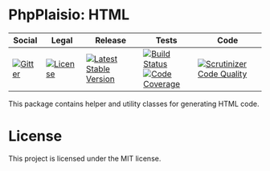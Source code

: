 # PhpPlaisio: HTML

<table>
<thead>
<tr>
<th>Social</th>
<th>Legal</th>
<th>Release</th>
<th>Tests</th>
<th>Code</th>
</tr>
</thead>
<tbody>
<tr>
<td>
<a href="https://gitter.im/PhpPlaisio/PhpPlaisio"><img src="https://badges.gitter.im/PhpPlaisio/PhpPlaisio.svg" alt="Gitter"/></a>
</td>
<td>
<a href="https://packagist.org/packages/plaisio/helper-html"><img src="https://poser.pugx.org/plaisio/helper-html/license" alt="License"/></a>
</td>
<td>
<a href="https://packagist.org/packages/plaisio/helper-html"><img src="https://poser.pugx.org/plaisio/helper-html/v/stable" alt="Latest Stable Version"/></a><br/>
</td>
<td>
<a href="https://travis-ci.org/PhpPlaisio/helper-html"><img src="https://api.travis-ci.org/PhpPlaisio/helper-html.svg?branch=master" alt="Build Status"/></a><br/>
<a href="https://scrutinizer-ci.com/g/PhpPlaisio/helper-html/?branch=master"><img src="https://scrutinizer-ci.com/g/PhpPlaisio/helper-html/badges/coverage.png?b=master" alt="Code Coverage"/></a>
</td>
<td>
<a href="https://scrutinizer-ci.com/g/PhpPlaisio/helper-html/?branch=master"><img src="https://scrutinizer-ci.com/g/PhpPlaisio/helper-html/badges/quality-score.png?b=master" alt="Scrutinizer Code Quality"/></a>
</td>
</tr>
</tbody>
</table>

This package contains helper and utility classes for generating HTML code. 

# License

This project is licensed under the MIT license.

